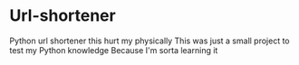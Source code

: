 # Url-shortener
Python url shortener this hurt my physically 
This was just a small project to test my Python knowledge
Because I'm sorta learning it
